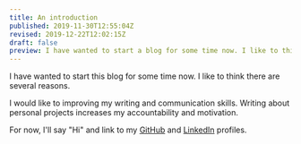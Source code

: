 ```yaml
---
title: An introduction
published: 2019-11-30T12:55:04Z
revised: 2019-12-22T12:02:15Z
draft: false
preview: I have wanted to start a blog for some time now. I like to think there are several reasons.
---
```


I have wanted to start this blog for some time now. I like to think there are several reasons.

I would like to improving my writing and communication skills. Writing about personal projects increases my accountability and motivation.

For now, I'll say "Hi" and link to my [GitHub](https://github.com/corybuecker) and [LinkedIn](https://www.linkedin.com/in/corybuecker) profiles.

